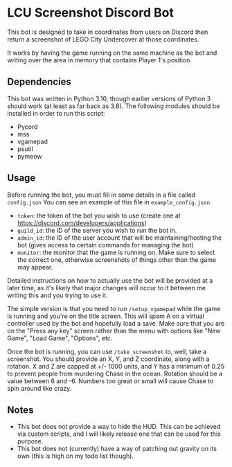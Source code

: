 # LCU Screenshot Discord Bot
This bot is designed to take in coordinates from users on Discord then return a screenshot of LEGO City Undercover at those coordinates.

It works by having the game running on the same machine as the bot and writing over the area in memory that contains Player 1's position.

## Dependencies
This bot was written in Python 3.10, though earlier versions of Python 3 should work (at least as far back as 3.8).
The following modules should be installed in order to run this script:

 - Pycord
 - mss
 - vgamepad
 - psutil
 - pymeow

## Usage
Before running the bot, you must fill in some details in a file called `config.json`
You can see an example of this file in `example_config.json`

 - `token`: the token of the bot you wish to use (create one at https://discord.com/developers/applications)
 - `guild_id`: the ID of the server you wish to run the bot in.
 - `admin_id`: the ID of the user account that will be maintaining/hosting the bot (gives access to certain commands for managing the bot)
 - `monitor`: the monitor that the game is running on. Make sure to select the correct one, otherwise screenshots of things other than the game may appear.

Detailed instructions on how to actually use the bot will be provided at a later time, as it's likely that major changes will occur to it between me writing this and you trying to use it.

The simple version is that you need to run `/setup_vgamepad` while the game is running and you're on the title screen. This will spam A on a virtual controller used by the bot and hopefully load a save. Make sure that you are on the "Press any key" screen rather than the menu with options like "New Game", "Load Game", "Options", etc.

Once the bot is running, you can use `/take_screenshot` to, well, take a screenshot.
You should provide an X, Y, and Z coordinate, along with a rotation.
X and Z are capped at +/- 1000 units, and Y has a minimum of 0.25 to prevent people from murdering Chase in the ocean. Rotation should be a value between 6 and -6. Numbers too great or small will cause Chase to spin around like crazy.

## Notes

 - This bot does not provide a way to hide the HUD. This can be achieved via custom scripts, and I will likely release one that can be used for this purpose.
 - This bot does not (currently) have a way of patching out gravity on its own (this is high on my todo list though).

